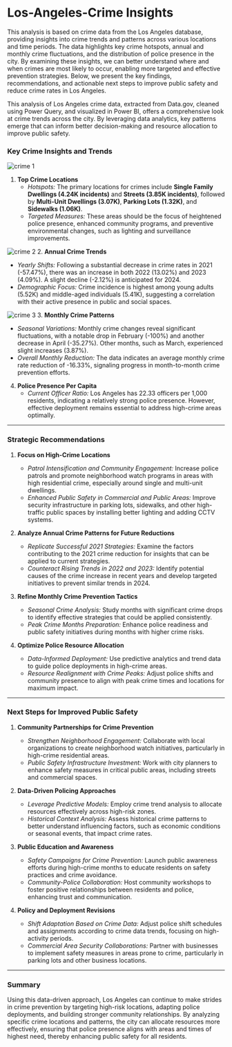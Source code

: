 # Los-Angeles-Crime Insights
This analysis is based on crime data from the Los Angeles database, providing insights into crime trends and patterns across various locations and time periods. The data highlights key crime hotspots, annual and monthly crime fluctuations, and the distribution of police presence in the city. By examining these insights, we can better understand where and when crimes are most likely to occur, enabling more targeted and effective prevention strategies. Below, we present the key findings, recommendations, and actionable next steps to improve public safety and reduce crime rates in Los Angeles.

This analysis of Los Angeles crime data, extracted from Data.gov, cleaned using Power Query, and visualized in Power BI, offers a comprehensive look at crime trends across the city. By leveraging data analytics, key patterns emerge that can inform better decision-making and resource allocation to improve public safety.

### **Key Crime Insights and Trends**

![crime 1](https://github.com/user-attachments/assets/5df01d6b-373e-4b5a-a7f3-bb35bce0b654)
1. **Top Crime Locations**
   - *Hotspots:* The primary locations for crimes include **Single Family Dwellings (4.24K incidents)** and **Streets (3.85K incidents)**, followed by **Multi-Unit Dwellings (3.07K)**, **Parking Lots (1.32K)**, and **Sidewalks (1.06K)**.
   - *Targeted Measures:* These areas should be the focus of heightened police presence, enhanced community programs, and preventive environmental changes, such as lighting and surveillance improvements.

![crime 2](https://github.com/user-attachments/assets/a0f13705-366f-4dd8-8f24-f49fd9004dcd)
2. **Annual Crime Trends**
   - *Yearly Shifts:* Following a substantial decrease in crime rates in 2021 (-57.47%), there was an increase in both 2022 (13.02%) and 2023 (4.09%). A slight decline (-2.12%) is anticipated for 2024.
   - *Demographic Focus:* Crime incidence is highest among young adults (5.52K) and middle-aged individuals (5.41K), suggesting a correlation with their active presence in public and social spaces.

![crime 3](https://github.com/user-attachments/assets/b52dfeb9-e9ba-4044-8e07-9349d87dafe7)
3. **Monthly Crime Patterns**
   - *Seasonal Variations:* Monthly crime changes reveal significant fluctuations, with a notable drop in February (-100%) and another decrease in April (-35.27%). Other months, such as March, experienced slight increases (3.87%).
   - *Overall Monthly Reduction:* The data indicates an average monthly crime rate reduction of -16.33%, signaling progress in month-to-month crime prevention efforts.

4. **Police Presence Per Capita**
   - *Current Officer Ratio:* Los Angeles has 22.33 officers per 1,000 residents, indicating a relatively strong police presence. However, effective deployment remains essential to address high-crime areas optimally.

---

### **Strategic Recommendations**

1. **Focus on High-Crime Locations**
   - *Patrol Intensification and Community Engagement:* Increase police patrols and promote neighborhood watch programs in areas with high residential crime, especially around single and multi-unit dwellings.
   - *Enhanced Public Safety in Commercial and Public Areas:* Improve security infrastructure in parking lots, sidewalks, and other high-traffic public spaces by installing better lighting and adding CCTV systems.

2. **Analyze Annual Crime Patterns for Future Reductions**
   - *Replicate Successful 2021 Strategies:* Examine the factors contributing to the 2021 crime reduction for insights that can be applied to current strategies.
   - *Counteract Rising Trends in 2022 and 2023:* Identify potential causes of the crime increase in recent years and develop targeted initiatives to prevent similar trends in 2024.

3. **Refine Monthly Crime Prevention Tactics**
   - *Seasonal Crime Analysis:* Study months with significant crime drops to identify effective strategies that could be applied consistently.
   - *Peak Crime Months Preparation:* Enhance police readiness and public safety initiatives during months with higher crime risks.

4. **Optimize Police Resource Allocation**
   - *Data-Informed Deployment:* Use predictive analytics and trend data to guide police deployments in high-crime areas.
   - *Resource Realignment with Crime Peaks:* Adjust police shifts and community presence to align with peak crime times and locations for maximum impact.

---

### **Next Steps for Improved Public Safety**

1. **Community Partnerships for Crime Prevention**
   - *Strengthen Neighborhood Engagement:* Collaborate with local organizations to create neighborhood watch initiatives, particularly in high-crime residential areas.
   - *Public Safety Infrastructure Investment:* Work with city planners to enhance safety measures in critical public areas, including streets and commercial spaces.

2. **Data-Driven Policing Approaches**
   - *Leverage Predictive Models:* Employ crime trend analysis to allocate resources effectively across high-risk zones.
   - *Historical Context Analysis:* Assess historical crime patterns to better understand influencing factors, such as economic conditions or seasonal events, that impact crime rates.

3. **Public Education and Awareness**
   - *Safety Campaigns for Crime Prevention:* Launch public awareness efforts during high-crime months to educate residents on safety practices and crime avoidance.
   - *Community-Police Collaboration:* Host community workshops to foster positive relationships between residents and police, enhancing trust and communication.

4. **Policy and Deployment Revisions**
   - *Shift Adaptation Based on Crime Data:* Adjust police shift schedules and assignments according to crime data trends, focusing on high-activity periods.
   - *Commercial Area Security Collaborations:* Partner with businesses to implement safety measures in areas prone to crime, particularly in parking lots and other business locations.

---

### **Summary**

Using this data-driven approach, Los Angeles can continue to make strides in crime prevention by targeting high-risk locations, adapting police deployments, and building stronger community relationships. By analyzing specific crime locations and patterns, the city can allocate resources more effectively, ensuring that police presence aligns with areas and times of highest need, thereby enhancing public safety for all residents.
